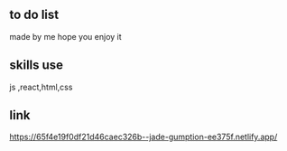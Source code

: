 ## to do list 
made by me hope you enjoy it
## skills use
js ,react,html,css
## link
https://65f4e19f0df21d46caec326b--jade-gumption-ee375f.netlify.app/
